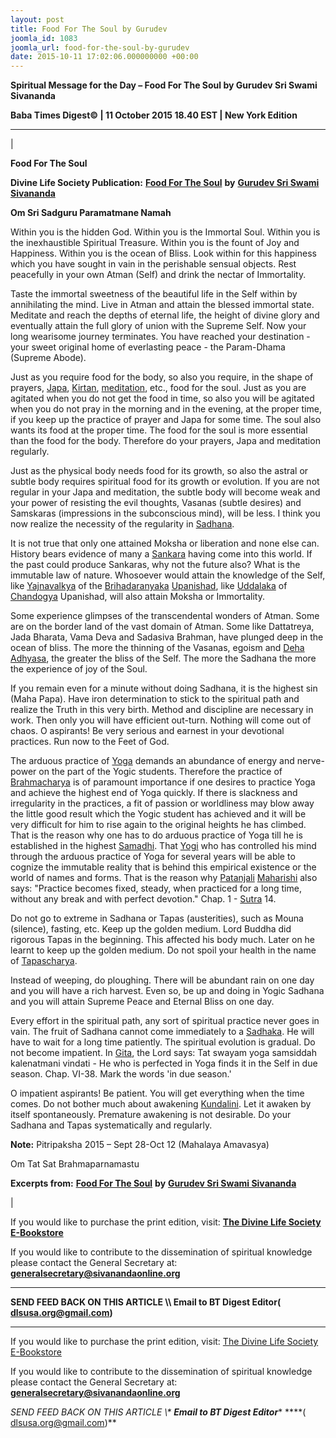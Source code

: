 ```yaml
---
layout: post
title: Food For The Soul by Gurudev
joomla_id: 1083
joomla_url: food-for-the-soul-by-gurudev
date: 2015-10-11 17:02:06.000000000 +00:00
---
```

  

















































**Spiritual Message for the Day – Food For The Soul by Gurudev Sri Swami Sivananda**

 **Baba Times Digest© | 11 October 2015 18.40 EST | New York Edition**

* * *

| 

**Food For The Soul**

**Divine Life Society Publication:** [**Food For The Soul**](http://www.dlshq.org/discourse/apr96.htm) **by** [**Gurudev Sri Swami Sivananda**](http://www.dlshq.org/saints/siva.htm)

**Om Sri Sadguru Paramatmane Namah**

Within you is the hidden God. Within you is the Immortal Soul. Within you is the inexhaustible Spiritual Treasure. Within you is the fount of Joy and Happiness. Within you is the ocean of Bliss. Look within for this happiness which you have sought in vain in the perishable sensual objects. Rest peacefully in your own Atman (Self) and drink the nectar of Immortality.

Taste the immortal sweetness of the beautiful life in the Self within by annihilating the mind. Live in Atman and attain the blessed immortal state. Meditate and reach the depths of eternal life, the height of divine glory and eventually attain the full glory of union with the Supreme Self. Now your long wearisome journey terminates. You have reached your destination - your sweet original home of everlasting peace - the Param-Dhama (Supreme Abode).

Just as you require food for the body, so also you require, in the shape of prayers, [Japa](http://www.dlshq.org/teachings/japayoga.htm), [Kirtan](http://www.dlshq.org/teachings/sankirtanyoga.htm), [meditation](http://www.dlshq.org/teachings/meditation.htm), etc., food for the soul. Just as you are agitated when you do not get the food in time, so also you will be agitated when you do not pray in the morning and in the evening, at the proper time, if you keep up the practice of prayer and Japa for some time. The soul also wants its food at the proper time. The food for the soul is more essential than the food for the body. Therefore do your prayers, Japa and meditation regularly.

Just as the physical body needs food for its growth, so also the astral or subtle body requires spiritual food for its growth or evolution. If you are not regular in your Japa and meditation, the subtle body will become weak and your power of resisting the evil thoughts, Vasanas (subtle desires) and Samskaras (impressions in the subconscious mind), will be less. I think you now realize the necessity of the regularity in [Sadhana](http://www.dlshq.org/teachings/sadhana.htm).

It is not true that only one attained Moksha or liberation and none else can. History bears evidence of many a [Sankara](http://www.dlshq.org/glossary.htm#sankara) having come into this world. If the past could produce Sankaras, why not the future also? What is the immutable law of nature. Whosoever would attain the knowledge of the Self, like [Yajnavalkya](http://www.dlshq.org/glossary.htm#yajnavalkya) of the [Brihadaranyaka](http://www.dlshq.org/glossary.htm#brihadaranyaka) [Upanishad](http://www.dlshq.org/glossary.htm#upanishads), like [Uddalaka](http://www.dlshq.org/glossary.htm#uddalaka) of [Chandogya](http://www.dlshq.org/glossary.htm#chandogya) Upanishad, will also attain Moksha or Immortality.

Some experience glimpses of the transcendental wonders of Atman. Some are on the border land of the vast domain of Atman. Some like Dattatreya, Jada Bharata, Vama Deva and Sadasiva Brahman, have plunged deep in the ocean of bliss. The more the thinning of the Vasanas, egoism and [Deha](http://www.dlshq.org/glossary.htm#deha) [Adhyasa](http://www.dlshq.org/glossary.htm#adhyasa), the greater the bliss of the Self. The more the Sadhana the more the experience of joy of the Soul.

If you remain even for a minute without doing Sadhana, it is the highest sin (Maha Papa). Have iron determination to stick to the spiritual path and realize the Truth in this very birth. Method and discipline are necessary in work. Then only you will have efficient out-turn. Nothing will come out of chaos. O aspirants! Be very serious and earnest in your devotional practices. Run now to the Feet of God.

The arduous practice of [Yoga](http://www.dlshq.org/teachings/yoga.htm) demands an abundance of energy and nerve-power on the part of the Yogic students. Therefore the practice of [Brahmacharya](http://www.dlshq.org/teachings/brahmacharya.htm) is of paramount importance if one desires to practice Yoga and achieve the highest end of Yoga quickly. If there is slackness and irregularity in the practices, a fit of passion or worldliness may blow away the little good result which the Yogic student has achieved and it will be very difficult for him to rise again to the original heights he has climbed. That is the reason why one has to do arduous practice of Yoga till he is established in the highest [Samadhi](http://www.dlshq.org/glossary.htm#samadhi). That [Yogi](http://www.dlshq.org/glossary.htm#yogi) who has controlled his mind through the arduous practice of Yoga for several years will be able to cognize the immutable reality that is behind this empirical existence or the world of names and forms. That is the reason why [Patanjali](http://www.dlshq.org/glossary.htm#patanjali) [Maharishi](http://www.dlshq.org/glossary.htm#maharishi) also says: "Practice becomes fixed, steady, when practiced for a long time, without any break and with perfect devotion." Chap. 1 - [Sutra](http://www.dlshq.org/glossary.htm#sutra) 14.

Do not go to extreme in Sadhana or Tapas (austerities), such as Mouna (silence), fasting, etc. Keep up the golden medium. Lord Buddha did rigorous Tapas in the beginning. This affected his body much. Later on he learnt to keep up the golden medium. Do not spoil your health in the name of [Tapascharya](http://www.dlshq.org/glossary.htm#tapascharya).

Instead of weeping, do ploughing. There will be abundant rain on one day and you will have a rich harvest. Even so, be up and doing in Yogic Sadhana and you will attain Supreme Peace and Eternal Bliss on one day.

Every effort in the spiritual path, any sort of spiritual practice never goes in vain. The fruit of Sadhana cannot come immediately to a [Sadhaka](http://www.dlshq.org/glossary.htm#sadhaka). He will have to wait for a long time patiently. The spiritual evolution is gradual. Do not become impatient. In [Gita](http://www.dlshq.org/glossary.htm#gita), the Lord says: Tat swayam yoga samsiddah kalenatmani vindati - He who is perfected in Yoga finds it in the Self in due season. Chap. VI-38. Mark the words 'in due season.'

O impatient aspirants! Be patient. You will get everything when the time comes. Do not bother much about awakening [Kundalini](http://www.dlshq.org/glossary.htm#kundalini). Let it awaken by itself spontaneously. Premature awakening is not desirable. Do your Sadhana and Tapas systematically and regularly.

**Note:** Pitripaksha 2015 – Sept 28-Oct 12 (Mahalaya Amavasya)

Om Tat Sat Brahmaparnamastu



**Excerpts from:** [**Food For The Soul**](http://www.dlshq.org/discourse/apr96.htm) **by** [**Gurudev Sri Swami Sivananda**](http://www.dlshq.org/saints/siva.htm)

 |



If you would like to purchase the print edition, visit: **[The Divine Life Society E-Bookstore](http://www.dlshq.org/download/download.htm)**

If you would like to contribute to the dissemination of spiritual knowledge please contact the General Secretary at: [](mailto:%20%3Cscript%20type=%27text/javascript%27%3E%20%3C%21--%20var%20prefix%20=%20%27ma%27%20+%20%27il%27%20+%20%27to%27;%20var%20path%20=%20%27hr%27%20+%20%27ef%27%20+%20%27=%27;%20var%20addy57016%20=%20%27generalsecretary%27%20+%20%27@%27;%20addy57016%20=%20addy57016%20+%20%27sivanandaonline%27%20+%20%27.%27%20+%20%27org%27;%20document.write%28%27%3Ca%20%27%20+%20path%20+%20%27%5C%27%27%20+%20prefix%20+%20%27:%27%20+%20addy57016%20+%20%27%5C%27%3E%27%29;%20document.write%28addy57016%29;%20document.write%28%27%3C%5C/a%3E%27%29;%20//--%3E%5Cn%20%3C/script%3E%3Cscript%20type=%27text/javascript%27%3E%20%3C%21--%20document.write%28%27%3Cspan%20style=%5C%27display:%20none;%5C%27%3E%27%29;%20//--%3E%20%3C/script%3EThis%20email%20address%20is%20being%20protected%20from%20spambots.%20You%20need%20JavaScript%20enabled%20to%20view%20it.%20%3Cscript%20type=%27text/javascript%27%3E%20%3C%21--%20document.write%28%27%3C/%27%29;%20document.write%28%27span%3E%27%29;%20//--%3E%20%3C/script%3E?subject=Contribution%20to%20Dissemination%20of%20Spiritual%20Knowledge) **generalsecretary@sivanandaonline.org**

****

**SEND FEED BACK ON THIS ARTICLE \\\ Email to BT Digest Editor[](mailto:%20%3Cscript%20type=%27text/javascript%27%3E%20%3C%21--%20var%20prefix%20=%20%27ma%27%20+%20%27il%27%20+%20%27to%27;%20var%20path%20=%20%27hr%27%20+%20%27ef%27%20+%20%27=%27;%20var%20addy72654%20=%20%27dlsusa.org%27%20+%20%27@%27;%20addy72654%20=%20addy72654%20+%20%27gmail%27%20+%20%27.%27%20+%20%27com%27;%20document.write%28%27%3Ca%20%27%20+%20path%20+%20%27%5C%27%27%20+%20prefix%20+%20%27:%27%20+%20addy72654%20+%20%27%5C%27%3E%27%29;%20document.write%28addy72654%29;%20document.write%28%27%3C%5C/a%3E%27%29;%20//--%3E%5Cn%20%3C/script%3E%3Cscript%20type=%27text/javascript%27%3E%20%3C%21--%20document.write%28%27%3Cspan%20style=%5C%27display:%20none;%5C%27%3E%27%29;%20//--%3E%20%3C/script%3EThis%20email%20address%20is%20being%20protected%20from%20spambots.%20You%20need%20JavaScript%20enabled%20to%20view%20it.%20%3Cscript%20type=%27text/javascript%27%3E%20%3C%21--%20document.write%28%27%3C/%27%29;%20document.write%28%27span%3E%27%29;%20//--%3E%20%3C/script%3E?subject=DLS%20Posts)( [dlsusa.org@gmail.com](mailto:dlsusa.org@gmail.com))**



* * *



  

If you would like to purchase the print edition, visit: [The Divine Life Society E-Bookstore](http://www.dlshq.org/download/download.htm)

If you would like to contribute to the dissemination of spiritual knowledge please contact the General Secretary at: **[generalsecretary@sivanandaonline.org](mailto:generalsecretary@sivanandaonline.org)**

**SEND FEED BACK ON THIS ARTICLE \\\**  **Email to BT Digest Editor**** [](mailto:%20%3Cscript%20type=%27text/javascript%27%3E%20%3C%21--%20var%20prefix%20=%20%27ma%27%20+%20%27il%27%20+%20%27to%27;%20var%20path%20=%20%27hr%27%20+%20%27ef%27%20+%20%27=%27;%20var%20addy72654%20=%20%27dlsusa.org%27%20+%20%27@%27;%20addy72654%20=%20addy72654%20+%20%27gmail%27%20+%20%27.%27%20+%20%27com%27;%20document.write%28%27%3Ca%20%27%20+%20path%20+%20%27%5C%27%27%20+%20prefix%20+%20%27:%27%20+%20addy72654%20+%20%27%5C%27%3E%27%29;%20document.write%28addy72654%29;%20document.write%28%27%3C%5C/a%3E%27%29;%20//--%3E%5Cn%20%3C/script%3E%3Cscript%20type=%27text/javascript%27%3E%20%3C%21--%20document.write%28%27%3Cspan%20style=%5C%27display:%20none;%5C%27%3E%27%29;%20//--%3E%20%3C/script%3EThis%20email%20address%20is%20being%20protected%20from%20spambots.%20You%20need%20JavaScript%20enabled%20to%20view%20it.%20%3Cscript%20type=%27text/javascript%27%3E%20%3C%21--%20document.write%28%27%3C/%27%29;%20document.write%28%27span%3E%27%29;%20//--%3E%20%3C/script%3E?subject=DLS%20Posts)****( [dlsusa.org@gmail.com](mailto:dlsusa.org@gmail.com))**  
